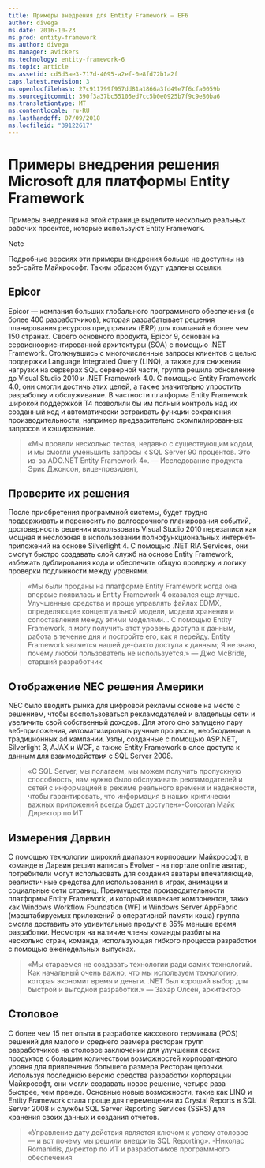 ```yaml
---
title: Примеры внедрения для Entity Framework — EF6
author: divega
ms.date: 2016-10-23
ms.prod: entity-framework
ms.author: divega
ms.manager: avickers
ms.technology: entity-framework-6
ms.topic: article
ms.assetid: cd5d3ae3-717d-4095-a2ef-0e8fd72b1a2f
caps.latest.revision: 3
ms.openlocfilehash: 27c911799f957dd81a1866a3fd49e7f6cfa0059b
ms.sourcegitcommit: 390f3a37bc55105ed7cc5b0e0925b7f9c9e80ba6
ms.translationtype: MT
ms.contentlocale: ru-RU
ms.lasthandoff: 07/09/2018
ms.locfileid: "39122617"
---
```

# <a name="microsoft-case-studies-for-entity-framework"></a>Примеры внедрения решения Microsoft для платформы Entity Framework
Примеры внедрения на этой странице выделите несколько реальных рабочих проектов, которые используют Entity Framework.
> [!NOTE]
> Подробные версиях эти примеры внедрения больше не доступны на веб-сайте Майкрософт. Таким образом будут удалены ссылки.

## <a name="epicor"></a>Epicor
Epicor — компания больших глобального программного обеспечения (с более 400 разработчиков), которая разрабатывает решения планирования ресурсов предприятия (ERP) для компаний в более чем 150 странах.
Своего основного продукта, Epicor 9, основан на сервисноориентированной архитектуры (SOA) с помощью .NET Framework.
Столкнувшись с многочисленные запросы клиентов с целью поддержки Language Integrated Query (LINQ), а также для снижения нагрузки на серверах SQL серверной части, группа решила обновление до Visual Studio 2010 и .NET Framework 4.0.
С помощью Entity Framework 4.0, они смогли достичь этих целей, а также значительно упростить разработку и обслуживание.
В частности платформа Entity Framework широкой поддержкой T4 позволили бы им полный контроль над их созданный код и автоматически встраивать функции сохранения производительности, например предварительно скомпилированных запросов и кэширование.

> «Мы провели несколько тестов, недавно с существующим кодом, и мы смогли уменьшить запросы к SQL Server 90 процентов.
Это из-за ADO.NET Entity Framework 4». — Исследование продукта Эрик Джонсон, вице-президент,  

## <a name="veracity-solutions"></a>Проверите их решения
После приобретения программной системы, будет трудно поддерживать и переносить по долгосрочного планирования событий, достоверность решения использовать Visual Studio 2010 перезаписи как мощная и несложная в использовании полнофункциональных интернет-приложений на основе Silverlight 4.
С помощью .NET RIA Services, они смогут быстро создавать слой служб на основе Entity Framework, избежать дублирования кода и обеспечить общую проверку и логику проверки подлинности между уровнями.  

> «Мы были проданы на платформе Entity Framework когда она впервые появилась и Entity Framework 4 оказался еще лучше.
Улучшенные средства и проще управлять файлах EDMX, определяющие концептуальной модели, модели хранения и сопоставления между этими моделями... С помощью Entity Framework, я могу получить этот уровень доступа к данным, работа в течение дня и постройте его, как я перейду.
Entity Framework является нашей де-факто доступа к данным; Я не знаю, почему любой пользователь не используется.» — Джо McBride, старший разработчик

## <a name="nec-display-solutions-of-america"></a>Отображение NEC решения Америки
NEC было вводить рынка для цифровой рекламы основе на месте с решением, чтобы воспользоваться рекламодателей и владельцы сети и увеличить свой собственный доходов.
Для этого оно запущено пару веб-приложения, автоматизировать ручные процессы, необходимые в традиционных ad кампании.
Узлы, созданные с помощью ASP.NET, Silverlight 3, AJAX и WCF, а также Entity Framework в слое доступа к данным для взаимодействия с SQL Server 2008.

> «С SQL Server, мы полагаем, мы можем получить пропускную способность, нам нужно было обслуживать рекламодателей и сетей с информацией в режиме реального времени и надежности, чтобы гарантировать, что информация в наших критически важных приложений всегда будет доступен»-Corcoran Майк Директор по ИТ

## <a name="darwin-dimensions"></a>Измерения Дарвин
С помощью технологии широкий диапазон корпорации Майкрософт, в команде в Дарвин решил написать Evolver - на портале online аватар, потребители могут использовать для создания аватары впечатляющие, реалистичные средства для использования в играх, анимации и социальные сети страниц.
Преимущества производительности платформы Entity Framework, и который извлекает компонентов, таких как Windows Workflow Foundation (WF) и Windows Server AppFabric (масштабируемых приложений в оперативной памяти кэша) группа смогла доставить это удивительные продукт в 35% меньше время разработки.
Несмотря на наличие члены команды разбиты на несколько стран, команда, использующая гибкого процесса разработки с помощью еженедельных выпусках.

 > «Мы стараемся не создавать технологии ради самих технологий. Как начальный очень важно, что мы используем технологию, которая экономит время и деньги.
 .NET был хороший выбор для быстрой и выгодной разработки.» — Захар Олсен, архитектор  

## <a name="silverware"></a>Столовое
С более чем 15 лет опыта в разработке кассового терминала (POS) решений для малого и среднего размера ресторан групп разработчиков на столовое заключении для улучшения своих продуктов с большим количеством возможностей корпоративного уровня для привлечения большего размера Ресторан цепочки.
Используя последнюю версию средства разработки корпорации Майкрософт, они могли создавать новое решение, четыре раза быстрее, чем прежде.
Основные новые возможности, такие как LINQ и Entity Framework стала проще для перемещения из Crystal Reports в SQL Server 2008 и службы SQL Server Reporting Services (SSRS) для хранения своих данных и создания отчетов.

> «Управление дату действия является ключом к успеху столовое — и вот почему мы решили внедрить SQL Reporting». -Николас Romanidis, директор по ИТ и разработчиков программного обеспечения
